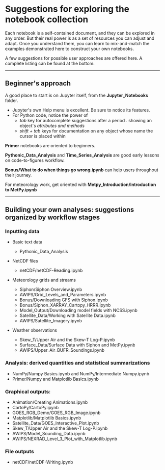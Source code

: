 # Suggestions for exploring the notebook collection

Each notebook is a self-contained document, and they can be explored in any order.  But their real power is as a set of resources you can adjust and adapt. Once you understand them, you can learn to mix-and-match the examples demonstrated here to construct your own notebooks. 

A few suggestions for possible user approaches are offered here. A complete listing can be found at the bottom. 

--------------
## Beginner's approach

A good place to start is on Jupyter itself, from the **Jupyter_Notebooks** folder. 
  - Jupyter's own Help menu is excellent. Be sure to notice its features.
  - For Python code, notice the power of 
    - _tab_ key for autocomplete suggestions after a period . showing an object's _attributes and methods_
    - _shift + tab_ keys for documentation on any object whose name the cursor is placed within

**Primer** notebooks are oriented to beginners.

**Pythonic_Data_Analysis** and **Time_Series_Analysis** are good early lessons on code-to-figures workflow. 

**Bonus/What to do when things go wrong.ipynb** can help users throughout their journey. 

For meteorology work, get oriented with **Metpy_Introduction/Introduction to MetPy.ipynb**


--------------
## Building your own analyses: suggestions organized by workflow stages

### Inputting data
  - Basic text data
    - Pythonic_Data_Analysis
 
  - NetCDF files
    - netCDF/netCDF-Reading.ipynb

  - Meteorology grids and streams
    - Siphon/Siphon Overview.ipynb
    - AWIPS/Grid_Levels_and_Parameters.ipynb
    - Bonus/Downloading GFS with Siphon.ipynb
    - Bonus/Siphon_XARRAY_Cartopy_HRRR.ipynb
    - Model_Output/Downloading model fields with NCSS.ipynb
    - Satellite_Data/Working with Satellite Data.ipynb
    - AWIPS/Satellite_Imagery.ipynb

  - Weather observations
    - Skew_T/Upper Air and the Skew-T Log-P.ipynb
    - Surface_Data/Surface Data with Siphon and MetPy.ipynb
    - AWIPS/Upper_Air_BUFR_Soundings.ipynb

### Analysis: derived quantities and statistical summarizations

  - NumPy/Numpy Basics.ipynb and NumPy/Intermediate Numpy.ipynb
  - Primer/Numpy and Matplotlib Basics.ipynb

### Graphical outputs: 

  - Animation/Creating Animations.ipynb
  - CartoPy/CartoPy.ipynb
  - GOES_RGB_Demo/GOES_RGB_Image.ipynb
  - Matplotlib/Matplotlib Basics.ipynb
  - Satellite_Data/GOES_Interactive_Plot.ipynb
  - Skew_T/Upper Air and the Skew-T Log-P.ipynb
  - AWIPS/Model_Sounding_Data.ipynb
  - AWIPS/NEXRAD_Level_3_Plot_with_Matplotlib.ipynb

### File outputs
  - netCDF/netCDF-Writing.ipynb

